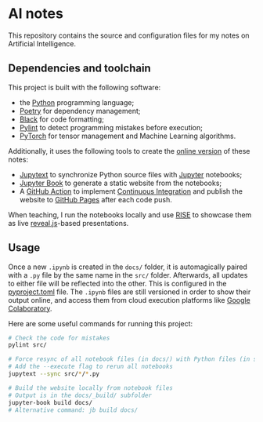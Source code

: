 # AI notes

This repository contains the source and configuration files for my notes on Artificial Intelligence.

## Dependencies and toolchain

This project is built with the following software:

- the [Python](https://www.python.org/) programming language;
- [Poetry](https://python-poetry.org/) for dependency management;
- [Black](https://github.com/psf/black) for code formatting;
- [Pylint](https://github.com/pylint-dev/pylint) to detect programming mistakes before execution;
- [PyTorch](https://pytorch.org/) for tensor management and Machine Learning algorithms.

Additionally, it uses the following tools to create the [online version](https://www.bpesquet.fr/ainotes) of these notes:

- [Jupytext](https://jupytext.readthedocs.io) to synchronize Python source files with [Jupyter](https://jupyter.org/) notebooks;
- [Jupyter Book](https://jupyterbook.org) to generate a static website from the notebooks;
- A [GitHub Action](.github/workflows/deploy.yaml) to implement [Continuous Integration](https://en.wikipedia.org/wiki/Continuous_integration) and publish the website to [GitHub Pages](https://pages.github.com/) after each code push.

When teaching, I run the notebooks locally and use [RISE](https://rise.readthedocs.io) to showcase them as live [reveal.js](https://revealjs.com)-based presentations.

## Usage

Once a new `.ipynb` is created in the `docs/` folder, it is automagically paired with a `.py` file by the same name in the `src/` folder. Afterwards, all updates to either file will be reflected into the other. This is configured in the [pyproject.toml](pyproject.toml) file. The `.ipynb` files are still versioned in order to show their output online, and access them from cloud execution platforms like [Google Colaboratory](https://colab.research.google.com/).

Here are some useful commands for running this project:

```bash
# Check the code for mistakes
pylint src/

# Force resync of all notebook files (in docs/) with Python files (in src/)
# Add the --execute flag to rerun all notebooks
jupytext --sync src/*/*.py

# Build the website locally from notebook files
# Output is in the docs/_build/ subfolder
jupyter-book build docs/
# Alternative command: jb build docs/
```
